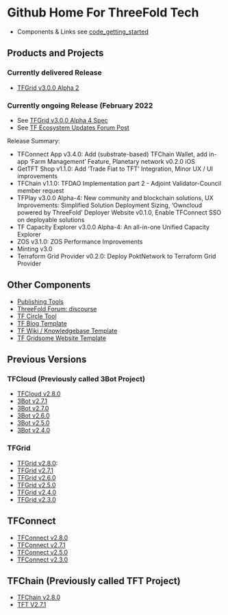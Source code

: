 # Github Home For ThreeFold Tech

- Components & Links see [code_getting_started](code_getting_started.md)

## Products and Projects

### Currently delivered Release

- [TFGrid v3.0.0 Alpha 2](https://library.threefold.me/info/manual/#/cloud/manual__releasenotes3)

### Currently ongoing Release (February 2022

- See [TFGrid v3.0.0 Alpha 4 Spec](https://github.com/threefoldtech/home/blob/master/wiki/v3specs/v3_alpha4.md)
- See [TF Ecosystem Updates Forum Post](https://forum.threefold.io/t/threefold-product-updates-february-2022/2061)

Release Summary:

  - TFConnect App v3.4.0: Add (substrate-based) TFChain Wallet, add in-app ‘Farm Management’ Feature, Planetary network v0.2.0 iOS
  - GetTFT Shop v1.1.0: Add ‘Trade Fiat to TFT’ Integration, Minor UX / UI improvements
  - TFChain v1.1.0: TFDAO Implementation part 2 - Adjoint Validator-Council member request
  - TFPlay v3.0.0 Alpha-4: New community and blockchain solutions, UX Improvements: Simplified Solution Deployment Sizing, ‘Owncloud powered by ThreeFold’ Deployer Website v0.1.0, Enable TFConnect SSO on deployable solutions
  - TF Capacity Explorer v3.0.0 Alpha-4: An all-in-one Unified Capacity Explorer
  - ZOS v3.1.0: ZOS Performance Improvements
  - Minting v3.0
  - Terraform Grid Provider v0.2.0: Deploy PoktNetwork to Terraform Grid Provider

## Other Components
  
- [Publishing Tools](https://github.com/threebotserver/publishingtools)
- [ThreeFold Forum: discourse](https://github.com/threefoldtech/threefold-forums)
- [TF Circle Tool](https://github.com/threefoldtech/circles_reporting_tool)
- [TF Blog Template](https://github.com/threefoldfoundation/blog_example)
- [TF Wiki / Knowledgebase Template](https://github.com/threefoldfoundation/wiki_example)
- [TF Gridsome Website Template](https://github.com/threefoldfoundation/www_examplesite)

## Previous Versions

### TFCloud (Previously called 3Bot Project)
- [TFCloud v2.8.0](products/tfcloud2.8.md)
- [3Bot v2.7.1](products/3bot2.7.1.md) 
- [3Bot v2.7.0](products/3bot2.7.md) 
- [3Bot v2.6.0](products/3bot2.6.md) 
- [3Bot v2.5.0](products/3bot2.5.md)
- [3Bot v2.4.0](products/3bot2.4.md)

### TFGrid
- [TFGrid v2.8.0](products/tfgrid2.8.md):
- [TFGrid v2.7.1](products/tfgrid2.7.1.md) 
- [TFGrid v2.6.0](products/tfgrid2.6.md) 
- [TFGrid v2.5.0](products/tfgrid2.5.md) 
- [TFGrid v2.4.0](products/tfgrid2.4.md)
- [TFGrid v2.3.0](products/tfgrid2.3.md)


## TFConnect
- [TFConnect v2.8.0](products/threefoldconnect2.8.md)
- [TFConnect v2.7.1](products/threefoldconnect2.7.1.md) 
- [TFConnect v2.5.0](products/threefoldconnect2.5.md) 
- [TFConnect v2.3.0](products/threefoldconnect2.3.md) 

## TFChain (Previously called TFT Project)
- [TFChain v2.8.0](products/tfchain2.8.md)
- [TFT V2.7.1](products/tft2.7.1.md)
